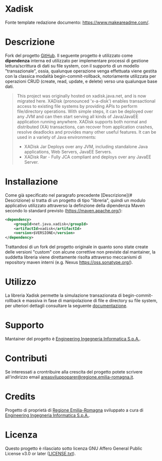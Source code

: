 # Xadisk

Fonte template redazione documento:  https://www.makeareadme.com/.


# Descrizione

Fork del progetto [GitHub](https://github.com/nitin-verma-github/xadisk).
Il seguente progetto è utilizzato come **dipendenza** interna ed utilizzato per implementare processi di gestione lettura/scrittura di dati su file system, con il supporto di un modello "transazionale", ossia, qualunque operazione venga effettuata viene gestita con la classica modalità begin-commit-rollback, notoriamente utilizzata per operazioni CRUD (create, read, update, e delete) verso una qualunque base dati.


>This project was originally hosted on xadisk.java.net, and is now migrated here.
XADisk (pronounced 'x-a-disk') enables transactional access to existing file systems by providing APIs to perform file/directory operations. With simple steps, it can be deployed over any JVM and can then start serving all kinds of Java/JavaEE application running anywhere.
XADisk supports both normal and distributed (XA) transactions, can recover from application crashes, resolve deadlocks and provides many other useful features. It can be used in a variety of Java environments:
> - XADisk Jar  Deploys over any JVM, including standalone Java applications, Web Servers, JavaEE Servers.
> -  XADisk Rar - Fully JCA compliant and deploys over any JavaEE Server. 
    
# Installazione

Come già specificato nel paragrafo precedente [Descrizione](# Descrizione) si tratta di un progetto di tipo "libreria", quindi un modulo applicativo utilizzato attraverso la definzione della dipendenza Maven secondo lo standard previsto (https://maven.apache.org/): 

```xml
<dependency>
    <groupId>net.java.xadisk</groupId>
    <artifactId>xadisk</artifactId>
    <version>$VERSIONE</version>
</dependency>  
```

Trattandosi di un fork del progetto originale in quanto sono state create delle versioni "custom" con alcune correttive non previste dal mantainer, la suddetta libreria viene direttamente risolta attraverso meccanismi di repository maven interni (e.g. Nexus https://oss.sonatype.org/).

# Utilizzo

La libreria Xadisk permette la simulazione transazionata di begin-commit-rollback e massiva in fase di manipolazione di file e directory su file system, per ulteriori dettagli consultare la seguente [documentazione](https://github.com/nitin-verma-github/xadisk/tree/master/documentation).

# Supporto

Mantainer del progetto è [Engineering Ingegneria Informatica S.p.A.](https://www.eng.it/).

# Contributi

Se interessati a crontribuire alla crescita del progetto potete scrivere all'indirizzo email <a href="mailto:areasviluppoparer@regione.emilia-romagna.it">areasviluppoparer@regione.emilia-romagna.it</a>.

# Credits

Progetto di proprietà di [Regione Emilia-Romagna](https://www.regione.emilia-romagna.it/) sviluppato a cura di [Engineering Ingegneria Informatica S.p.A.](https://www.eng.it/).

# Licenza

Questo progetto è rilasciato sotto licenza GNU Affero General Public License v3.0 or later ([LICENSE.txt](LICENSE.txt)).
